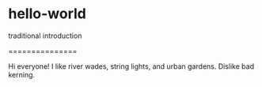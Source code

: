 # hello-world
traditional introduction

===============

Hi everyone! I like river wades, string lights, and urban gardens. Dislike bad kerning. 
